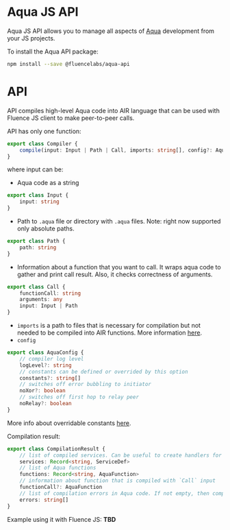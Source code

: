 # Aqua JS API

Aqua JS API allows you to manage all aspects of [Aqua](../introduction.md) development from your JS projects.

To install the Aqua API package:

```sh
npm install --save @fluencelabs/aqua-api
```

# API
API compiles high-level Aqua code into AIR language that can be used with Fluence JS client to make peer-to-peer calls.

API has only one function:

```typescript
export class Compiler {
    compile(input: Input | Path | Call, imports: string[], config?: AquaConfig): Promise<CompilationResult>;
}
```

where input can be:

- Aqua code as a string

```typescript
export class Input {
    input: string
}
```

- Path to `.aqua` file or directory with `.aqua` files. Note: right now supported only absolute paths. 

```typescript
export class Path {
    path: string
}
```

- Information about a function that you want to call. It wraps aqua code to gather and print call result. Also, it
  checks correctness of arguments.

```typescript
export class Call {
    functionCall: string
    arguments: any
    input: Input | Path
}
```

- `imports` is a path to files that is necessary for compilation but not needed to be compiled into AIR functions. More information [here](language/header/header).
- `config`

```typescript
export class AquaConfig {
    // compiler log level
    logLevel?: string
    // constants can be defined or overrided by this option
    constants?: string[]
    // switches off error bubbling to initiator 
    noXor?: boolean
    // switches off first hop to relay peer
    noRelay?: boolean
}
```
More info about overridable constants [here](language/expressions/overridable-constants).

Compilation result:
```typescript
export class CompilationResult {
    // list of compiled services. Can be useful to create handlers for this services
    services: Record<string, ServiceDef>
    // list of Aqua functions
    functions: Record<string, AquaFunction>
    // information about function that is compiled with `Call` input
    functionCall?: AquaFunction
    // list of compilation errors in Aqua code. If not empty, then compilation failed and other fields will be empty
    errors: string[]
}
```

Example using it with Fluence JS:
**TBD**